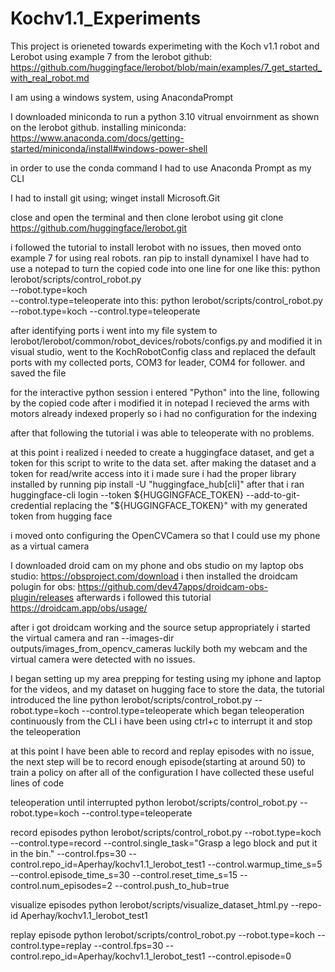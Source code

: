 # Kochv1.1_Experiments

This project is orieneted towards experimeting with the Koch v1.1 robot and Lerobot using example 7 from the lerobot github:
  https://github.com/huggingface/lerobot/blob/main/examples/7_get_started_with_real_robot.md

I am using a windows system, using AnacondaPrompt

I downloaded miniconda to run a python 3.10 vitrual envoirnment as shown on the lerobot github.
installing miniconda: https://www.anaconda.com/docs/getting-started/miniconda/install#windows-power-shell

in order to use the conda command I had to use Anaconda Prompt as my CLI

I had to install git using;
winget install Microsoft.Git

close and open the terminal and then clone lerobot using
git clone https://github.com/huggingface/lerobot.git

i followed the tutorial to install lerobot with no issues, then moved onto example 7 for using real robots.
ran pip to install dynamixel
I have had to use a notepad to turn the copied code into one line for one like this:
python lerobot/scripts/control_robot.py \
  --robot.type=koch \
  --control.type=teleoperate
into this:
python lerobot/scripts/control_robot.py --robot.type=koch --control.type=teleoperate

after identifying ports i went into my file system to 
lerobot/lerobot/common/robot_devices/robots/configs.py
and modified it in visual studio, went to the 
KochRobotConfig class
and replaced the default ports with my collected ports, COM3 for leader, COM4 for follower. and saved the file

for the interactive python session i entered "Python" into the line, following by the copied code after i modified it in notepad
I recieved the arms with motors already indexed properly so i had no configuration for the indexing

after that following the tutorial i was able to teleoperate with no problems.

at this point i realized i needed to create a huggingface dataset, and get a token for this script to write to the data set.
after making the dataset and a token for read/write access into it i made sure i had the proper library installed by running
  pip install -U "huggingface_hub[cli]"
after that i ran
  huggingface-cli login --token ${HUGGINGFACE_TOKEN} --add-to-git-credential
replacing the "${HUGGINGFACE_TOKEN}" with my generated token from hugging face

i moved onto configuring the  OpenCVCamera  so that I could use my phone as a virtual camera

I downloaded droid cam on my phone and obs studio on my laptop
obs studio:
  https://obsproject.com/download
i then installed the droidcam polugin for obs:
  https://github.com/dev47apps/droidcam-obs-plugin/releases
afterwards i followed this tutorial
  https://droidcam.app/obs/usage/

after i got droidcam working and the source setup appropriately i started the virtual camera and ran
  --images-dir outputs/images_from_opencv_cameras
luckily both my webcam and the virtual camera were detected with no issues.

I began setting up my area prepping for testing using my iphone and laptop for the videos, and my dataset on hugging face to store the data, the tutorial introduced the line
  python lerobot/scripts/control_robot.py --robot.type=koch --control.type=teleoperate
which began teleoperation continuously from the CLI i have been using ctrl+c to interrupt it and stop the teleoperation

at this point I have been able to record and replay episodes with no issue, the next step will be to record enough episode(starting at around 50) to train a policy on
after all of the configuration I have collected these useful lines of code


teleoperation until interrupted
  python lerobot/scripts/control_robot.py --robot.type=koch --control.type=teleoperate

record episodes
  python lerobot/scripts/control_robot.py --robot.type=koch --control.type=record --control.single_task="Grasp a lego block and put it in the bin." --control.fps=30 --control.repo_id=Aperhay/kochv1.1_lerobot_test1 --control.warmup_time_s=5 --control.episode_time_s=30 --control.reset_time_s=15 --control.num_episodes=2 --control.push_to_hub=true

visualize episodes
  python lerobot/scripts/visualize_dataset_html.py --repo-id Aperhay/kochv1.1_lerobot_test1

replay episode
  python lerobot/scripts/control_robot.py --robot.type=koch --control.type=replay --control.fps=30 --control.repo_id=Aperhay/kochv1.1_lerobot_test1 --control.episode=0

